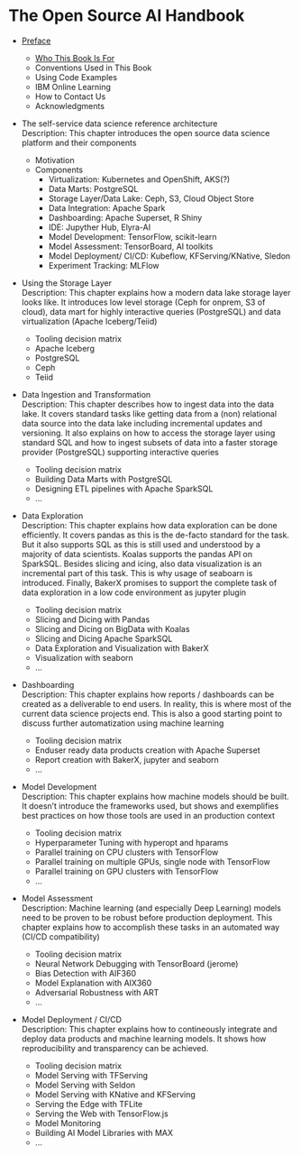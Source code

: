 # The Open Source AI Handbook

* [Preface](preface)
  * [Who This Book Is For](preface/who_this_book_is_for.md)
  * Conventions Used in This Book
  * Using Code Examples
  * IBM Online Learning
  * How to Contact Us
  * Acknowledgments

* The self-service data science reference architecture  
Description: This chapter introduces the open source data science platform and their components
  * Motivation
  * Components
    * Virtualization: Kubernetes and OpenShift, AKS(?)
    * Data Marts: PostgreSQL
    * Storage Layer/Data Lake: Ceph, S3, Cloud Object Store
    * Data Integration: Apache Spark
    * Dashboarding: Apache Superset, R Shiny
    * IDE: Jupyther Hub, Elyra-AI
    * Model Development: TensorFlow, scikit-learn
    * Model Assessment: TensorBoard, AI toolkits
    * Model Deployment/ CI/CD: Kubeflow, KFServing/KNative, Sledon
    * Experiment Tracking: MLFlow


* Using the Storage Layer  
Description: This chapter explains how a modern data lake storage layer looks like. It introduces low level storage (Ceph for onprem, S3 of cloud), data mart for highly interactive queries (PostgreSQL) and data virtualization (Apache Iceberg/Teiid) 
  * Tooling decision matrix
  * Apache Iceberg
  * PostgreSQL
  * Ceph
  * Teiid


* Data Ingestion and Transformation  
Description: This chapter describes how to ingest data into the data lake. It covers standard tasks like getting data from a (non) relational data source into the data lake including incremental updates and versioning. It also explains on how to access the storage layer using standard SQL and how to ingest subsets of data into a faster storage provider (PostgreSQL) supporting interactive queries 
  * Tooling decision matrix
  * Building Data Marts with PostgreSQL
  * Designing ETL pipelines with Apache SparkSQL
  * ...

* Data Exploration  
Description: This chapter explains how data exploration can be done efficiently. It covers pandas as this is the de-facto standard for the task. But it also supports SQL as this is still used and understood by a majority of data scientists. Koalas supports the pandas API on SparkSQL. Besides slicing and icing, also data visualization is an incremental part of this task. This is why usage of seaboarn is introduced. Finally, BakerX promises to support the complete task of data exploration in a low code environment as jupyter plugin
  * Tooling decision matrix
  * Slicing and Dicing with Pandas
  * Slicing and Dicing on BigData with Koalas
  * Slicing and Dicing Apache SparkSQL
  * Data Exploration and Visualization with BakerX
  * Visualization with seaborn
  * ...

* Dashboarding  
Description: This chapter explains how reports / dashboards can be created as a deliverable to end users. In reality, this is where most of the current data science projects end. This is also a good starting point to discuss further automatization using machine learning
  * Tooling decision matrix
  * Enduser ready data products creation with Apache Superset
  * Report creation with BakerX, jupyter and seaborn
  * ...

* Model Development  
Description: This chapter explains how machine models should be built. It doesn’t introduce the frameworks used, but shows and exemplifies best practices on how those tools are used in an production context 
  * Tooling decision matrix
  * Hyperparameter Tuning with hyperopt and hparams
  * Parallel training on CPU clusters with TensorFlow
  * Parallel training on multiple GPUs, single node with TensorFlow
  * Parallel training on GPU clusters with TensorFlow
  * ...

* Model Assessment  
Description: Machine learning (and especially Deep Learning) models need to be proven to be robust before production deployment. This chapter explains how to accomplish these tasks in an automated way (CI/CD compatibility)
  * Tooling decision matrix
  * Neural Network Debugging with TensorBoard (jerome)
  * Bias Detection with AIF360
  * Model Explanation with AIX360
  * Adversarial Robustness with ART
  * ...

* Model Deployment / CI/CD  
Description: This chapter explains how to contineously integrate and deploy data products and machine learning models. It shows how reproducibility and transparency can be achieved. 
  * Tooling decision matrix
  * Model Serving with TFServing
  * Model Serving with Seldon
  * Model Serving with KNative and KFServing
  * Serving the Edge with TFLite
  * Serving the Web with TensorFlow.js
  * Model Monitoring
  * Building AI Model Libraries with MAX
  * ...


